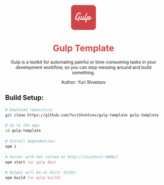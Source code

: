 <div align="center">
  <img width="80" height="auto" src="https://github.com/YuriShvetsov/gulp-template/blob/master/src/img/ico/gulp-icon.png">
  <h1 style="color: #cf4647;">Gulp Template</h1>
  <p>
    Gulp is a toolkit for automating painful or time-consuming tasks in your development workflow, so you can stop messing around and build something.
  </p>
  <p>Author: Yuri Shvetsov</p>
</div>

## Build Setup:

``` zsh
# Download repository:
git clone https://github.com/YuriShvetsov/gulp-template gulp-template

# Go to the app:
cd gulp-template

# Install dependencies:
npm i

# Server with hot reload at http://localhost:3000//
npm start (or gulp dev)

# Output will be at dist/ folder
npm build (or gulp build)
```
